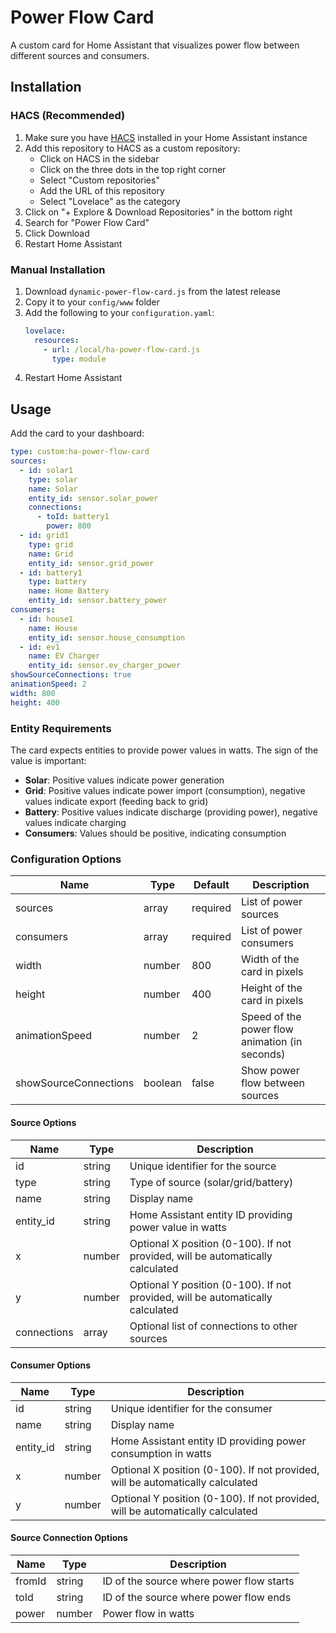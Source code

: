 # Power Flow Card

A custom card for Home Assistant that visualizes power flow between different sources and consumers.

## Installation

### HACS (Recommended)

1. Make sure you have [HACS](https://hacs.xyz) installed in your Home Assistant instance
2. Add this repository to HACS as a custom repository:
   - Click on HACS in the sidebar
   - Click on the three dots in the top right corner
   - Select "Custom repositories"
   - Add the URL of this repository
   - Select "Lovelace" as the category
3. Click on "+ Explore & Download Repositories" in the bottom right
4. Search for "Power Flow Card"
5. Click Download
6. Restart Home Assistant

### Manual Installation

1. Download `dynamic-power-flow-card.js` from the latest release
2. Copy it to your `config/www` folder
3. Add the following to your `configuration.yaml`:
   ```yaml
   lovelace:
     resources:
       - url: /local/ha-power-flow-card.js
         type: module
   ```
4. Restart Home Assistant

## Usage

Add the card to your dashboard:

```yaml
type: custom:ha-power-flow-card
sources:
  - id: solar1
    type: solar
    name: Solar
    entity_id: sensor.solar_power
    connections:
      - toId: battery1
        power: 800
  - id: grid1
    type: grid
    name: Grid
    entity_id: sensor.grid_power
  - id: battery1
    type: battery
    name: Home Battery
    entity_id: sensor.battery_power
consumers:
  - id: house1
    name: House
    entity_id: sensor.house_consumption
  - id: ev1
    name: EV Charger
    entity_id: sensor.ev_charger_power
showSourceConnections: true
animationSpeed: 2
width: 800
height: 400
```

### Entity Requirements

The card expects entities to provide power values in watts. The sign of the value is important:

- **Solar**: Positive values indicate power generation
- **Grid**: Positive values indicate power import (consumption), negative values indicate export (feeding back to grid)
- **Battery**: Positive values indicate discharge (providing power), negative values indicate charging
- **Consumers**: Values should be positive, indicating consumption

### Configuration Options

| Name | Type | Default | Description |
|------|------|---------|-------------|
| sources | array | required | List of power sources |
| consumers | array | required | List of power consumers |
| width | number | 800 | Width of the card in pixels |
| height | number | 400 | Height of the card in pixels |
| animationSpeed | number | 2 | Speed of the power flow animation (in seconds) |
| showSourceConnections | boolean | false | Show power flow between sources |

#### Source Options

| Name | Type | Description |
|------|------|-------------|
| id | string | Unique identifier for the source |
| type | string | Type of source (solar/grid/battery) |
| name | string | Display name |
| entity_id | string | Home Assistant entity ID providing power value in watts |
| x | number | Optional X position (0-100). If not provided, will be automatically calculated |
| y | number | Optional Y position (0-100). If not provided, will be automatically calculated |
| connections | array | Optional list of connections to other sources |

#### Consumer Options

| Name | Type | Description |
|------|------|-------------|
| id | string | Unique identifier for the consumer |
| name | string | Display name |
| entity_id | string | Home Assistant entity ID providing power consumption in watts |
| x | number | Optional X position (0-100). If not provided, will be automatically calculated |
| y | number | Optional Y position (0-100). If not provided, will be automatically calculated |

#### Source Connection Options

| Name | Type | Description |
|------|------|-------------|
| fromId | string | ID of the source where power flow starts |
| toId | string | ID of the source where power flow ends |
| power | number | Power flow in watts |
